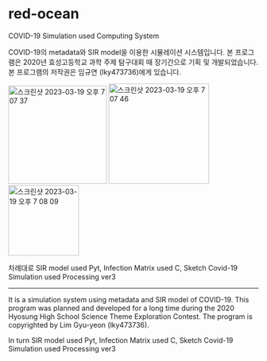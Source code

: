 
# red-ocean
COVID-19 Simulation used Computing System

COVID-19의 metadata와 SIR model을 이용한 시뮬레이션 시스템입니다. 본 프로그램은 2020년 효성고등학교 과학 주제 탐구대회 때 장기간으로 기획 및 개발되었습니다. 본 프로그램의 저작권은 임규연 (lky473736)에게 있습니다.

<img width="198" alt="스크린샷 2023-03-19 오후 7 07 37" src="https://user-images.githubusercontent.com/84794782/226168417-52324927-1140-4abb-8bac-57ff446434c3.png"> <img width="202" alt="스크린샷 2023-03-19 오후 7 07 46" src="https://user-images.githubusercontent.com/84794782/226168418-c65147dd-f96c-4592-a162-4f44e794c4f7.png"> <img width="142" alt="스크린샷 2023-03-19 오후 7 08 09" src="https://user-images.githubusercontent.com/84794782/226168421-75bf757c-1d29-4f30-b10d-e35a0ecb9474.png">

차례대로 SIR model used Pyt, Infection Matrix used C, Sketch Covid-19 Simulation used Processing ver3

---------------------------

It is a simulation system using metadata and SIR model of COVID-19. This program was planned and developed for a long time during the 2020 Hyosung High School Science Theme Exploration Contest. The program is copyrighted by Lim Gyu-yeon (lky473736).

In turn SIR model used Pyt, Infection Matrix used C, Sketch Covid-19 Simulation used Processing ver3
